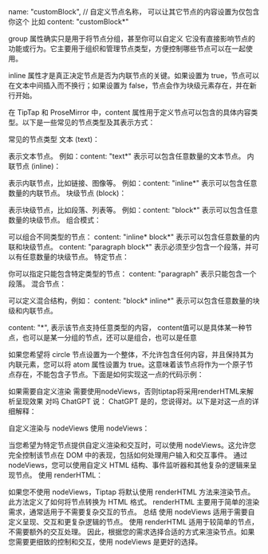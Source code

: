 name: "customBlock", // 自定义节点名称， 可以让其它节点的内容设置为仅包含你这个 比如 content: "customBlock*"

group 属性确实只是用于将节点分组，甚至你可以自定义
它没有直接影响节点的功能或行为。它主要用于组织和管理节点类型，方便控制哪些节点可以在一起使用。

inline 属性才是真正决定节点是否为内联节点的关键。如果设置为 true，节点可以在文本中间插入而不换行；如果设置为 false，节点会作为块级元素存在，并在新行开始。

在 TipTap 和 ProseMirror 中，content 属性用于定义节点可以包含的具体内容类型。以下是一些常见的节点类型及其表示方式：

常见的节点类型
文本 (text)：

表示文本节点。
例如：content: "text*" 表示可以包含任意数量的文本节点。
内联节点 (inline)：

表示内联节点，比如链接、图像等。
例如：content: "inline*" 表示可以包含任意数量的内联节点。
块级节点 (block)：

表示块级节点，比如段落、列表等。
例如：content: "block*" 表示可以包含任意数量的块级节点。
组合模式：

可以组合不同类型的节点：
content: "inline* block*" 表示可以包含任意数量的内联和块级节点。
content: "paragraph block*" 表示必须至少包含一个段落，并可以有任意数量的块级节点。
特定节点：

你可以指定只能包含特定类型的节点：
content: "paragraph" 表示只能包含一个段落。
混合节点：

可以定义混合结构，例如：
content: "block* inline*" 表示可以包含任意数量的块级和内联节点。

content: "*",  表示该节点支持任意类型的内容，
content值可以是具体某一种节点，也可以是某一分组的节点，还可以是组合，也可以是任意


如果您希望将 circle 节点设置为一个整体，不允许包含任何内容，并且保持其为内联元素，您可以将 atom 属性设置为 true。这意味着该节点将作为一个原子节点存在，不能包含子节点。下面是如何实现这一点的代码示例：



如果需要自定义渲染 需要使用nodeViews，否则tiptap将采用renderHTML来解析呈现效果 对吗
ChatGPT 说：
ChatGPT
是的，您说得对。以下是对这一点的详细解释：

自定义渲染与 nodeViews
使用 nodeViews：

当您希望为特定节点提供自定义渲染和交互时，可以使用 nodeViews。这允许您完全控制该节点在 DOM 中的表现，包括如何处理用户输入和交互事件。
通过 nodeViews，您可以使用自定义 HTML 结构、事件监听器和其他复杂的逻辑来呈现节点。
使用 renderHTML：

如果您不使用 nodeViews，Tiptap 将默认使用 renderHTML 方法来渲染节点。此方法定义了如何将节点转换为 HTML 格式。
renderHTML 主要用于简单的渲染需求，通常适用于不需要复杂交互的节点。
总结
使用 nodeViews 适用于需要自定义呈现、交互和更复杂逻辑的节点。
使用 renderHTML 适用于较简单的节点，不需要额外的交互处理。
因此，根据您的需求选择合适的方式来渲染节点。如果您需要更细致的控制和交互，使用 nodeViews 是更好的选择。
